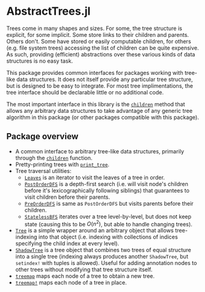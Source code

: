# AbstractTrees.jl

Trees come in many shapes and sizes. For some, the tree structure is explicit,
for some implicit. Some store links to their children and parents. Others don't.
Some have stored or easily computable children, for others (e.g. file system
trees) accessing the list of children can be quite expensive. As such, providing
(efficient) abstractions over these various kinds of data structures is no easy
task.

This package provides common interfaces for packages working with tree-like data structures.
It does not itself provide any particular tree structure, but is designed to be easy to integrate.
For most tree implimentations, the tree interface should be declarable little or no additional code.

The most important interface in this library is the [`children`](@ref) method that allows
any arbitrary data structures to take advantage of any generic tree algorithm in this package
(or other packages compatible with this package).


## Package overview

* A common interface to arbitrary tree-like data structures, primarily through the [`children`](@ref) function.
* Pretty-printing trees with [`print_tree`](@ref).
* Tree traversal utilities:
    * [`Leaves`](@ref) is an iterator to visit the leaves of a tree in order.
    * [`PostOrderDFS`](@ref) is a depth-first search (i.e. will visit node's children before it's lexicographically following siblings) that guarantees to visit children before their parents.
    * [`PreOrderDFS`](@ref) is same as `PostOrderDFS` but visits parents before their children.
    * [`StatelessBFS`](@ref) iterates over a tree level-by-level, but does not keep state (causing this to be $O(n^2)$, but able to handle changing trees).
* [`Tree`](@ref) is a simple wrapper around an arbitrary object that allows tree-indexing into that object (i.e. indexing with collections of indices specifying the child index at every level).
* [`ShadowTree`](@ref) is a tree object that combines two trees of equal structure into a single tree (indexing always produces another `ShadowTree`, but `setindex!` with tuples is allowed). Useful for adding annotation nodes to other trees without modifying that tree structure itself.
* [`treemap`](@ref) maps each node of a tree to obtain a new tree.
* [`treemap!`](@ref) maps each node of a tree in place.
